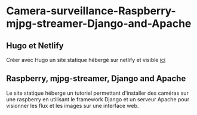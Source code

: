 # Camera-surveillance-Raspberry-mjpg-streamer-Django-and-Apache
## Hugo et Netlify
Créer avec Hugo un site statique hébergé sur netlify et visible [ici](https://djangocamera.netlify.app/)
## Raspberry, mjpg-streamer, Django and Apache
Le site statique héberge un tutoriel permettant d'installer des caméras sur une raspberry en utilisant le framework Django et un serveur Apache pour visionner les flux et les images sur une interface web.

